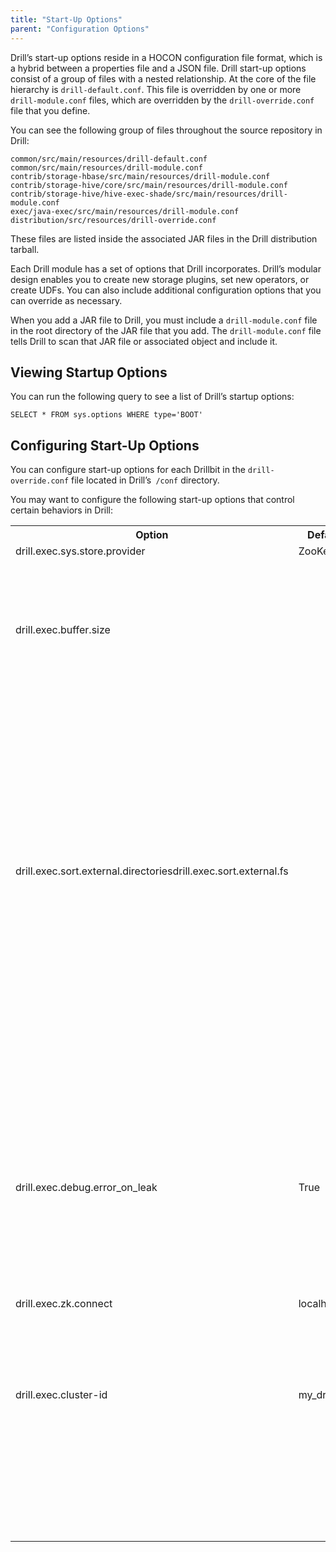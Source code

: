 ```yaml
---
title: "Start-Up Options"
parent: "Configuration Options"
---
```

Drill’s start-up options reside in a HOCON configuration file format, which is
a hybrid between a properties file and a JSON file. Drill start-up options
consist of a group of files with a nested relationship. At the core of the
file hierarchy is `drill-default.conf`. This file is overridden by one or more
`drill-module.conf` files, which are overridden by the `drill-override.conf`
file that you define.

You can see the following group of files throughout the source repository in
Drill:

	common/src/main/resources/drill-default.conf
	common/src/main/resources/drill-module.conf
	contrib/storage-hbase/src/main/resources/drill-module.conf
	contrib/storage-hive/core/src/main/resources/drill-module.conf
	contrib/storage-hive/hive-exec-shade/src/main/resources/drill-module.conf
	exec/java-exec/src/main/resources/drill-module.conf
	distribution/src/resources/drill-override.conf

These files are listed inside the associated JAR files in the Drill
distribution tarball.

Each Drill module has a set of options that Drill incorporates. Drill’s
modular design enables you to create new storage plugins, set new operators,
or create UDFs. You can also include additional configuration options that you
can override as necessary.

When you add a JAR file to Drill, you must include a `drill-module.conf` file
in the root directory of the JAR file that you add. The `drill-module.conf`
file tells Drill to scan that JAR file or associated object and include it.

## Viewing Startup Options

You can run the following query to see a list of Drill’s startup options:

    SELECT * FROM sys.options WHERE type='BOOT'

## Configuring Start-Up Options

You can configure start-up options for each Drillbit in the `drill-
override.conf` file located in Drill’s` /conf` directory.

You may want to configure the following start-up options that control certain
behaviors in Drill:

<table ><tbody><tr><th >Option</th><th >Default Value</th><th >Description</th></tr><tr><td valign="top" >drill.exec.sys.store.provider</td><td valign="top" >ZooKeeper</td><td valign="top" >Defines the persistent storage (PStore) provider. The PStore holds configuration and profile data. For more information about PStores, see <a href="/drill/docs/persistent-configuration-storage" rel="nofollow">Persistent Configuration Storage</a>.</td></tr><tr><td valign="top" >drill.exec.buffer.size</td><td valign="top" > </td><td valign="top" >Defines the amount of memory available, in terms of record batches, to hold data on the downstream side of an operation. Drill pushes data downstream as quickly as possible to make data immediately available. This requires Drill to use memory to hold the data pending operations. When data on a downstream operation is required, that data is immediately available so Drill does not have to go over the network to process it. Providing more memory to this option increases the speed at which Drill completes a query.</td></tr><tr><td valign="top" >drill.exec.sort.external.directoriesdrill.exec.sort.external.fs</td><td valign="top" > </td><td valign="top" >These options control spooling. The drill.exec.sort.external.directories option tells Drill which directory to use when spooling. The drill.exec.sort.external.fs option tells Drill which file system to use when spooling beyond memory files. <span style="line-height: 1.4285715;background-color: transparent;"> </span>Drill uses a spool and sort operation for beyond memory operations. The sorting operation is designed to spool to a Hadoop file system. The default Hadoop file system is a local file system in the /tmp directory. Spooling performance (both writing and reading back from it) is constrained by the file system. <span style="line-height: 1.4285715;background-color: transparent;"> </span>For MapR clusters, use MapReduce volumes or set up local volumes to use for spooling purposes. Volumes improve performance and stripe data across as many disks as possible.</td></tr><tr><td valign="top" colspan="1" >drill.exec.debug.error_on_leak</td><td valign="top" colspan="1" >True</td><td valign="top" colspan="1" >Determines how Drill behaves when memory leaks occur during a query. By default, this option is enabled so that queries fail when memory leaks occur. If you disable the option, Drill issues a warning when a memory leak occurs and completes the query.</td></tr><tr><td valign="top" colspan="1" >drill.exec.zk.connect</td><td valign="top" colspan="1" >localhost:2181</td><td valign="top" colspan="1" >Provides Drill with the ZooKeeper quorum to use to connect to data sources. Change this setting to point to the ZooKeeper quorum that you want Drill to use. You must configure this option on each Drillbit node.</td></tr><tr><td valign="top" colspan="1" >drill.exec.cluster-id</td><td valign="top" colspan="1" >my_drillbit_cluster</td><td valign="top" colspan="1" >Identifies the cluster that corresponds with the ZooKeeper quorum indicated. It also provides Drill with the name of the cluster used during UDP multicast. You must change the default cluster-id if there are multiple clusters on the same subnet. If you do not change the ID, the clusters will try to connect to each other to create one cluster.</td></tr></tbody></table></div>


